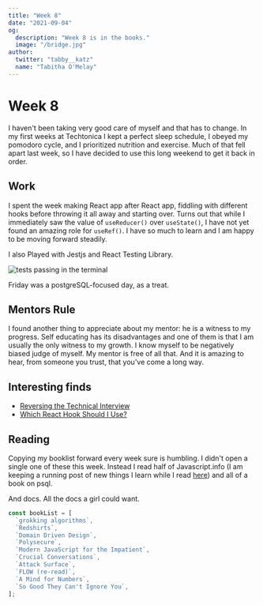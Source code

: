 ```yaml
---
title: "Week 8"
date: "2021-09-04"
og:
  description: "Week 8 is in the books."
  image: "/bridge.jpg"
author:
  twitter: "tabby__katz"
  name: "Tabitha O'Melay"
---
```


# Week 8

I haven't been taking very good care of myself and that has to change. In my first weeks at Techtonica I kept a perfect sleep schedule, I obeyed my pomodoro cycle, and I prioritized nutrition and exercise. Much of that fell apart last week, so I have decided to use this long weekend to get it back in order.

## Work

I spent the week making React app after React app, fiddling with different hooks before throwing it all away and starting over. Turns out that while I immediately saw the value of `useReducer()` over `useState()`, I have not yet found an amazing role for `useRef()`. I have so much to learn and I am happy to be moving forward steadily.

I also Played with Jestjs and React Testing Library.

![tests passing in the terminal](/tests.png)

Friday was a postgreSQL-focused day, as a treat.

## Mentors Rule

I found another thing to appreciate about my mentor: he is a witness to my progress. Self educating has its disadvantages and one of them is that I am usually the only witness to my growth. I know myself to be negatively biased judge of myself. My mentor is free of all that. And it is amazing to hear, from someone you trust, that you've come a long way.

## Interesting finds

- [Reversing the Technical Interview]("https://aphyr.com/posts/340-reversing-the-technical-interview")
- [Which React Hook Should I Use?]("https://whichhook.dev/")

## Reading

Copying my booklist forward every week sure is humbling. I didn't open a single one of these this week. Instead I read half of Javascript.info (I am keeping a running post of new things I learn while I read [here]("https://www.tabbykatz.com/writings/javascript-dot-info-learning-log")) and all of a book on psql.

And docs. All the docs a girl could want.

```js
const bookList = [
  `grokking algorithms`,
  `Redshirts`,
  `Domain Driven Design`,
  `Polysecure`,
  `Modern JavaScript for the Impatient`,
  `Crucial Conversations`,
  `Attack Surface`,
  `FLOW (re-read)`,
  `A Mind for Numbers`,
  `So Good They Can't Ignore You`,
];
```
